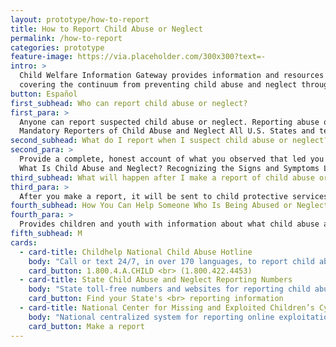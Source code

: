 ```yaml
---
layout: prototype/how-to-report
title: How to Report Child Abuse or Neglect
permalink: /how-to-report
categories: prototype
feature-image: https://via.placeholder.com/300x300?text=-
intro: >
  Child Welfare Information Gateway provides information and resources on a wide range of child welfare topics,
  covering the continuum from preventing child abuse and neglect through adoption. To support professionals working with children and families involved with child welfare, we offer current information, research, statistics, best practices, and other materials on the topics listed below.
button: Español
first_subhead: Who can report child abuse or neglect? 
first_para: >
  Anyone can report suspected child abuse or neglect. Reporting abuse or neglect can protect a child and get help for a family. <br><br>
  Mandatory Reporters of Child Abuse and Neglect All U.S. States and territories have laws identifying persons who are required to report suspected child abuse or neglect. Mandatory reporters may include social workers, teachers and other school personnel, child care providers, physicians and other health-care workers, mental health professionals, and law enforcement officers. Some States require any person who suspects child abuse or neglect to report.
second_subhead: What do I report when I suspect child abuse or neglect? 
second_para: >
  Provide a complete, honest account of what you observed that led you to suspect the occurrence of child abuse or neglect. Any reasonable suspicion is sufficient. <br><br>
  What Is Child Abuse and Neglect? Recognizing the Signs and Symptoms Learn how to identify and report child abuse or neglect and refer children who may have been maltreated. This factsheet provides information on the legal definitions, different types, and signs and symptoms of abuse and neglect.
third_subhead: What will happen after I make a report of child abuse or neglect? 
third_para: >
  After you make a report, it will be sent to child protective services (CPS). When CPS receives a report, the CPS worker reviews the information and determines if an investigation is needed. The CPS worker may talk with the family, the child, or others to help determine what is making the child unsafe. The CPS worker can help parents or other caregivers get services, education, or other assistance.
fourth_subhead: How You Can Help Someone Who Is Being Abused or Neglected.
fourth_para: >
  Provides children and youth with information about what child abuse and neglect is and what to do if they are concerned about the safety and well-being of another child. See more resources on this topic. 
fifth_subhead: M
cards:
  - card-title: Childhelp National Child Abuse Hotline
    body: "Call or text 24/7, in over 170 languages, to report child abuse or neglect."
    card_button: 1.800.4.A.CHILD <br> (1.800.422.4453)
  - card-title: State Child Abuse and Neglect Reporting Numbers
    body: "State toll-free numbers and websites for reporting child abuse and neglect."
    card_button: Find your State's <br> reporting information
  - card-title: National Center for Missing and Exploited Children’s Cyber Tipline
    body: "National centralized system for reporting online exploitation of children."
    card_button: Make a report
---
```


